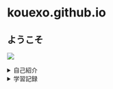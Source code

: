 # kouexo.github.io
## ようこそ

![](/assets/images/chameleon.png)
<details><summary>自己紹介</summary>

- 名前<br>  
Kou
- 好きなもの <br>
キングダム、ワンパンマン、サッカー、ラーメン、サウナ、読書、筋肉
<p>主な使用言語 <br>
Python
<p> 使ったことがあるプログラミング言語 <br>
C,C++,PHP, (HTML/CSS) ※ほぼ忘れました </p>
<p> 取得資格 <br> 
 漢検２級、P検３級、知財検定３級 </p>
</details>

<details><summary>学習記録</summary>
</details>